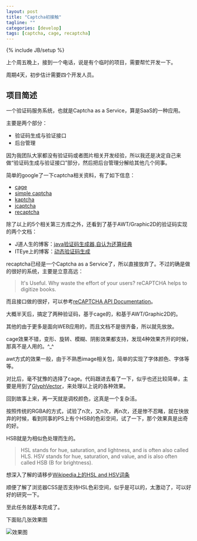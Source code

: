 ```yaml
---
layout: post
title: "Captcha初接触"
tagline: ""
categories: [develop]
tags: [captcha, cage, recaptcha]
---
```

{% include JB/setup %}

上个周五晚上，接到一个电话，说是有个临时的项目，需要帮忙开发一下。

周期4天，初步估计需要四个开发人员。

## 项目简述

一个验证码服务系统，也就是Captcha as a Service，算是SaaS的一种应用。

主要是两个部分：
- 验证码生成与验证接口
- 后台管理

因为我团队大家都没有验证码或者图片相关开发经验，所以我还是决定自己来做“验证码生成与验证接口”部分，然后把后台管理分解给其他几个同事。

简单的google了一下captcha相关资料，有了如下信息：
- [cage](http://akiraly.github.com/cage/)
- [simple captcha](http://simplecaptcha.sourceforge.net)
- [kaptcha](http://code.google.com/p/kaptcha/)
- [jcaptcha](http://jcaptcha.sourceforge.net)
- [recaptcha](http://recaptcha.net)

除了以上的5个相关第三方库之外，还看到了基于AWT/Graphic2D的验证码实现的两个文档：
- J道人生的博客：[java验证码生成器,自认为还算经典](http://www.blogjava.net/wuxingjia/archive/2008/04/05/190893.html)
- ITEye上的博客：[动态验证码生成](http://ypf3027.iteye.com/blog/370847)

recaptcha已经是一个Captcha as a Service了，所以直接放弃了。不过的确是做的很好的系统，主要是立意高远：

>It's Useful. Why waste the effort of your users? reCAPTCHA helps to digitize books.

而且接口做的很好，可以参考[reCAPTCHA API Documentation](https://developers.google.com/recaptcha/intro)。

大概半天后，搞定了两种验证码，基于cage的，和基于AWT/Graphic2D的。

其他的由于更多是面向WEB应用的，而且文档不是很齐备，所以就先放放。

cage效果不错，变形、旋转、模糊、阴影效果都支持，发现4种效果齐开的时候，那真不是人用的。^_^

awt方式的效果一般，由于不熟悉image相关包，简单的实现了字体颜色、字体等等。

对比后，毫不犹豫的选择了cage。代码跟进去看了一下，似乎也还比较简单，主要是用到了[GlyphVector](http://docs.oracle.com/javase/1.4.2/docs/api/java/awt/font/GlyphVector.html)，来处理以上说的各种效果。

回到故事上来，再一天就是调校颜色，这真是一个复杂活。

按照传统的RGBA的方式，试验了n次，又n次，再n次，还是惨不忍睹，就在快放弃的时候，看到同事的PS上有个HSB的色彩空间，试了一下，那个效果真是出奇的好。

HSB就是为相似色处理而生的。

>HSL stands for hue, saturation, and lightness, and is often also called HLS. HSV stands for hue, saturation, and value, and is also often called HSB (B for brightness).

想深入了解的请移步[Wikipedia上的HSL and HSV词条](http://en.wikipedia.org/wiki/HSL_and_HSV)

顺便了解了浏览器CSS是否支持HSL色彩空间，似乎是可以的，太激动了，可以好好的研究一下。

至此任务就基本完成了。

下面贴几张效果图

![效果图](http://i45.tinypic.com/30krty0.jpg)